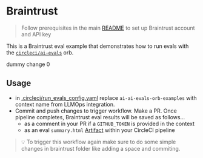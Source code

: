 # Braintrust

> Follow prerequisites in the main [README](../README.md) to set up Braintrust account and API key

This is a Braintrust eval example that demonstrates how to run evals with the [`circleci/ai-evals`](https://circleci.com/developer/orbs/orb/circleci/ai-evals) orb.

dummy change 0

## Usage

- in [.circleci/run_evals_config.yaml](../.circleci/run_evals_config.yml) replace `ai-ai-evals-orb-examples` with context name from LLMOps integration.
- Commit and push changes to trigger workflow. Make a PR. Once pipeline completes, Braintrust eval results will be saved as follows...
  - as a comment in your PR if a `GITHUB_TOKEN` is provided in the context
  - as an eval `summary.html` [Artifact](https://circleci.com/docs/artifacts/) within your CircleCI pipeline

> :bulb: To trigger this workflow again make sure to do some simple changes in braintrust folder like adding a space and commiting.
